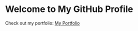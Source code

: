# Welcome to My GitHub Profile

Check out my portfolio: [My Portfolio](https://manikandan-e56.github.io/Manikandan-Portfolio)
